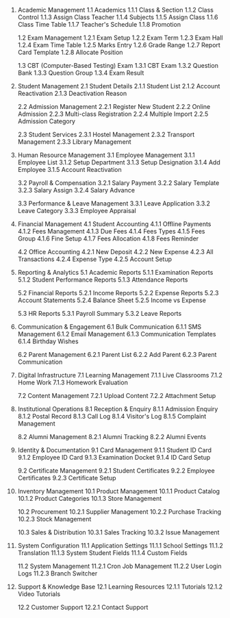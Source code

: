 1. Academic Management
    1.1 Academics
        1.1.1 Class & Section
        1.1.2 Class Control
        1.1.3 Assign Class Teacher
        1.1.4 Subjects
        1.1.5 Assign Class
        1.1.6 Class Time Table
        1.1.7 Teacher's Schedule
        1.1.8 Promotion

    1.2 Exam Management
        1.2.1 Exam Setup
        1.2.2 Exam Term
        1.2.3 Exam Hall
        1.2.4 Exam Time Table
        1.2.5 Marks Entry
        1.2.6 Grade Range
        1.2.7 Report Card Template
        1.2.8 Allocate Position

    1.3 CBT (Computer-Based Testing) Exam
        1.3.1 CBT Exam
        1.3.2 Question Bank
        1.3.3 Question Group
        1.3.4 Exam Result

2. Student Management
    2.1 Student Details
        2.1.1 Student List
        2.1.2 Account Reactivation
        2.1.3 Deactivation Reason

    2.2 Admission Management
        2.2.1 Register New Student
        2.2.2 Online Admission
        2.2.3 Multi-class Registration
        2.2.4 Multiple Import
        2.2.5 Admission Category

    2.3 Student Services
        2.3.1 Hostel Management
        2.3.2 Transport Management
        2.3.3 Library Management

3. Human Resource Management
    3.1 Employee Management
        3.1.1 Employee List
        3.1.2 Setup Department
        3.1.3 Setup Designation
        3.1.4 Add Employee
        3.1.5 Account Reactivation

    3.2 Payroll & Compensation
        3.2.1 Salary Payment
        3.2.2 Salary Template
        3.2.3 Salary Assign
        3.2.4 Salary Advance

    3.3 Performance & Leave Management
        3.3.1 Leave Application
        3.3.2 Leave Category
        3.3.3 Employee Appraisal

4. Financial Management
    4.1 Student Accounting
        4.1.1 Offline Payments
        4.1.2 Fees Management
        4.1.3 Due Fees
        4.1.4 Fees Types
        4.1.5 Fees Group
        4.1.6 Fine Setup
        4.1.7 Fees Allocation
        4.1.8 Fees Reminder

    4.2 Office Accounting
        4.2.1 New Deposit
        4.2.2 New Expense
        4.2.3 All Transactions
        4.2.4 Expense Type
        4.2.5 Account Setup

5. Reporting & Analytics
    5.1 Academic Reports
        5.1.1 Examination Reports
        5.1.2 Student Performance Reports
        5.1.3 Attendance Reports

    5.2 Financial Reports
        5.2.1 Income Reports
        5.2.2 Expense Reports
        5.2.3 Account Statements
        5.2.4 Balance Sheet
        5.2.5 Income vs Expense

    5.3 HR Reports
        5.3.1 Payroll Summary
        5.3.2 Leave Reports

6. Communication & Engagement
    6.1 Bulk Communication
        6.1.1 SMS Management
        6.1.2 Email Management
        6.1.3 Communication Templates
        6.1.4 Birthday Wishes

    6.2 Parent Management
        6.2.1 Parent List
        6.2.2 Add Parent
        6.2.3 Parent Communication

7. Digital Infrastructure
    7.1 Learning Management
        7.1.1 Live Classrooms
        7.1.2 Home Work
        7.1.3 Homework Evaluation

    7.2 Content Management
        7.2.1 Upload Content
        7.2.2 Attachment Setup

8. Institutional Operations
    8.1 Reception & Enquiry
        8.1.1 Admission Enquiry
        8.1.2 Postal Record
        8.1.3 Call Log
        8.1.4 Visitor's Log
        8.1.5 Complaint Management

    8.2 Alumni Management
        8.2.1 Alumni Tracking
        8.2.2 Alumni Events

9. Identity & Documentation
    9.1 Card Management
        9.1.1 Student ID Card
        9.1.2 Employee ID Card
        9.1.3 Examination Docket
        9.1.4 ID Card Setup

    9.2 Certificate Management
        9.2.1 Student Certificates
        9.2.2 Employee Certificates
        9.2.3 Certificate Setup

10. Inventory Management
    10.1 Product Management
        10.1.1 Product Catalog
        10.1.2 Product Categories
        10.1.3 Store Management

    10.2 Procurement
        10.2.1 Supplier Management
        10.2.2 Purchase Tracking
        10.2.3 Stock Management

    10.3 Sales & Distribution
        10.3.1 Sales Tracking
        10.3.2 Issue Management

11. System Configuration
    11.1 Application Settings
        11.1.1 School Settings
        11.1.2 Translation
        11.1.3 System Student Fields
        11.1.4 Custom Fields

    11.2 System Management
        11.2.1 Cron Job Management
        11.2.2 User Login Logs
        11.2.3 Branch Switcher

12. Support & Knowledge Base
    12.1 Learning Resources
        12.1.1 Tutorials
        12.1.2 Video Tutorials

    12.2 Customer Support
        12.2.1 Contact Support
